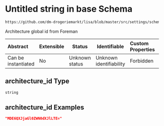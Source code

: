 # Untitled string in base Schema

```txt
https://github.com/dm-drogeriemarkt/lisa/blob/master/src/settings/schema.json#/properties/default_configs/properties/architecture_id
```

Architecture global id from Foreman


| Abstract            | Extensible | Status         | Identifiable            | Custom Properties | Additional Properties | Access Restrictions | Defined In                                                                               |
| :------------------ | ---------- | -------------- | ----------------------- | :---------------- | --------------------- | ------------------- | ---------------------------------------------------------------------------------------- |
| Can be instantiated | No         | Unknown status | Unknown identifiability | Forbidden         | Allowed               | none                | [settings.schema.json\*](../../src/settings/settings.schema.json "open original schema") |

## architecture_id Type

`string`

## architecture_id Examples

```json
"MDE6QXJjaGl0ZWN0dXJlLTE="
```
